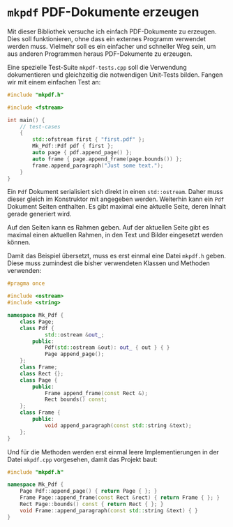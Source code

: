 # `mkpdf` PDF-Dokumente erzeugen

Mit dieser Bibliothek versuche ich einfach PDF-Dokumente zu erzeugen.
Dies soll funktionieren, ohne dass ein externes Programm verwendet werden
muss. Vielmehr soll es ein einfacher und schneller Weg sein, um aus anderen
Programmen heraus PDF-Dokumente zu erzeugen.

Eine spezielle Test-Suite `mkpdf-tests.cpp` soll die Verwendung dokumentieren
und gleichzeitig die notwendigen Unit-Tests bilden. Fangen wir mit einem
einfachen Test an:

```c++
#include "mkpdf.h"

#include <fstream>

int main() {
	// test-cases
	{
		std::ofstream first { "first.pdf" };
		Mk_Pdf::Pdf pdf { first };
		auto page { pdf.append_page() };
		auto frame { page.append_frame(page.bounds()) };
		frame.append_paragraph("Just some text.");
	}
}
```

Ein `Pdf` Dokument serialisiert sich direkt in einen `std::ostream`. Daher
muss dieser gleich im Konstruktor mit angegeben werden. Weiterhin kann ein
`Pdf` Dokument Seiten enthalten. Es gibt maximal eine aktuelle Seite, deren
Inhalt gerade generiert wird.

Auf den Seiten kann es Rahmen geben. Auf der aktuellen Seite gibt es
maximal einen aktuellen Rahmen, in den Text und Bilder eingesetzt werden
können.

Damit das Beispiel übersetzt, muss es erst einmal eine Datei `mkpdf.h`
geben. Diese muss zumindest die bisher verwendeten Klassen und Methoden
verwenden:

```c++
#pragma once

#include <ostream>
#include <string>

namespace Mk_Pdf {
	class Page;
	class Pdf {
			std::ostream &out_;
		public:
			Pdf(std::ostream &out): out_ { out } { }
			Page append_page();
	};
	class Frame;
	class Rect {};
	class Page {
		public:
			Frame append_frame(const Rect &);
			Rect bounds() const;
	};
	class Frame {
		public:
			void append_paragraph(const std::string &text);
	};
}
```

Und für die Methoden werden erst einmal leere Implementierungen in der Datei
`mkpdf.cpp` vorgesehen, damit das Projekt baut:

```c++
#include "mkpdf.h"

namespace Mk_Pdf {
	Page Pdf::append_page() { return Page { }; }
	Frame Page::append_frame(const Rect &rect) { return Frame { }; }
	Rect Page::bounds() const { return Rect { }; }
	void Frame::append_paragraph(const std::string &text) { }
}
```
